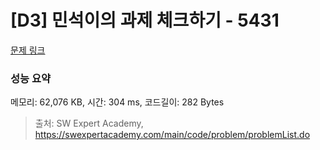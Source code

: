 # [D3] 민석이의 과제 체크하기 - 5431 

[문제 링크](https://swexpertacademy.com/main/code/problem/problemDetail.do?contestProbId=AWVl3rWKDBYDFAXm) 

### 성능 요약

메모리: 62,076 KB, 시간: 304 ms, 코드길이: 282 Bytes



> 출처: SW Expert Academy, https://swexpertacademy.com/main/code/problem/problemList.do